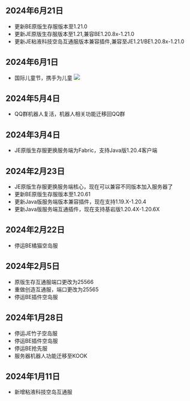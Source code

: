 ## 2024年6月21日
- 更新BE原版生存服版本至1.21.0  
- 更新JE原版生存服版本至1.21,兼容BE1.20.8x-1.21.0  
- 更新JE粘液科技空岛互通服版本兼容插件,兼容至JE1.21/BE1.20.8x-1.21.0  

## 2024年6月1日
- 国际儿童节，携手为儿童
![](/notice/imgs/2024/IMG_20240602_003340.jpg)


## 2024年5月4日
- QQ群机器人复活，机器人相关功能迁移回QQ群

## 2024年3月4日
- JE原版生存服更换服务端为Fabric，支持Java版1.20.4客户端

## 2024年2月23日
- JE原版生存服更换服务端核心，现在可以兼容不同版本加入服务器了
- 更新BE原版生存服版本至1.20.61  
- 更新Java版服务端版本兼容插件，现在支持1.19.X-1.20.4  
- 更新Java版服务端互通插件，现在支持基岩版1.20.4X-1.20.6X

## 2024年2月22日
- 停运BE橘猫空岛服  

## 2024年2月5日
- 原版生存互通服端口更改为25566  
- 重做创造互通服，端口更改为25565  
- 停运BE插件空岛服  

## 2024年1月28日
- 停运JE竹子空岛服  
- 停运BE插件空岛服  
- 停运BE抢先服  
- 服务器机器人功能迁移至KOOK  

## 2024年1月11日
- 新增粘液科技空岛互通服
